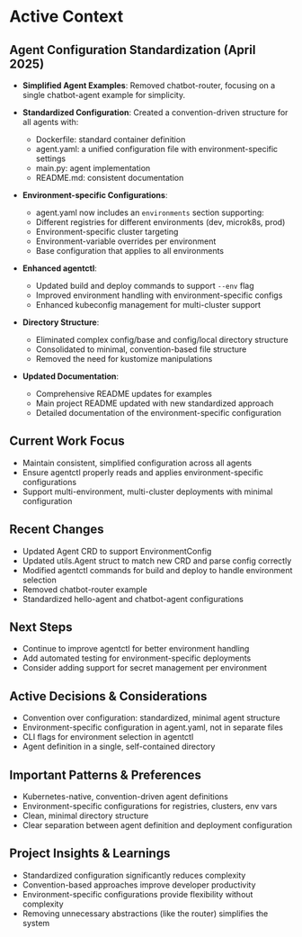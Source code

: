 # Active Context

## Agent Configuration Standardization (April 2025)

- **Simplified Agent Examples**: Removed chatbot-router, focusing on a single chatbot-agent example for simplicity.
- **Standardized Configuration**: Created a convention-driven structure for all agents with:
  - Dockerfile: standard container definition 
  - agent.yaml: a unified configuration file with environment-specific settings
  - main.py: agent implementation
  - README.md: consistent documentation

- **Environment-specific Configurations**:
  - agent.yaml now includes an `environments` section supporting:
  - Different registries for different environments (dev, microk8s, prod)
  - Environment-specific cluster targeting
  - Environment-variable overrides per environment
  - Base configuration that applies to all environments

- **Enhanced agentctl**:
  - Updated build and deploy commands to support `--env` flag
  - Improved environment handling with environment-specific configs
  - Enhanced kubeconfig management for multi-cluster support

- **Directory Structure**:
  - Eliminated complex config/base and config/local directory structure
  - Consolidated to minimal, convention-based file structure
  - Removed the need for kustomize manipulations

- **Updated Documentation**:
  - Comprehensive README updates for examples
  - Main project README updated with new standardized approach
  - Detailed documentation of the environment-specific configuration

## Current Work Focus
- Maintain consistent, simplified configuration across all agents
- Ensure agentctl properly reads and applies environment-specific configurations
- Support multi-environment, multi-cluster deployments with minimal configuration

## Recent Changes
- Updated Agent CRD to support EnvironmentConfig
- Updated utils.Agent struct to match new CRD and parse config correctly
- Modified agentctl commands for build and deploy to handle environment selection
- Removed chatbot-router example
- Standardized hello-agent and chatbot-agent configurations

## Next Steps
- Continue to improve agentctl for better environment handling
- Add automated testing for environment-specific deployments
- Consider adding support for secret management per environment

## Active Decisions & Considerations
- Convention over configuration: standardized, minimal agent structure
- Environment-specific configuration in agent.yaml, not in separate files
- CLI flags for environment selection in agentctl
- Agent definition in a single, self-contained directory

## Important Patterns & Preferences
- Kubernetes-native, convention-driven agent definitions
- Environment-specific configurations for registries, clusters, env vars
- Clean, minimal directory structure
- Clear separation between agent definition and deployment configuration

## Project Insights & Learnings
- Standardized configuration significantly reduces complexity
- Convention-based approaches improve developer productivity
- Environment-specific configurations provide flexibility without complexity
- Removing unnecessary abstractions (like the router) simplifies the system
